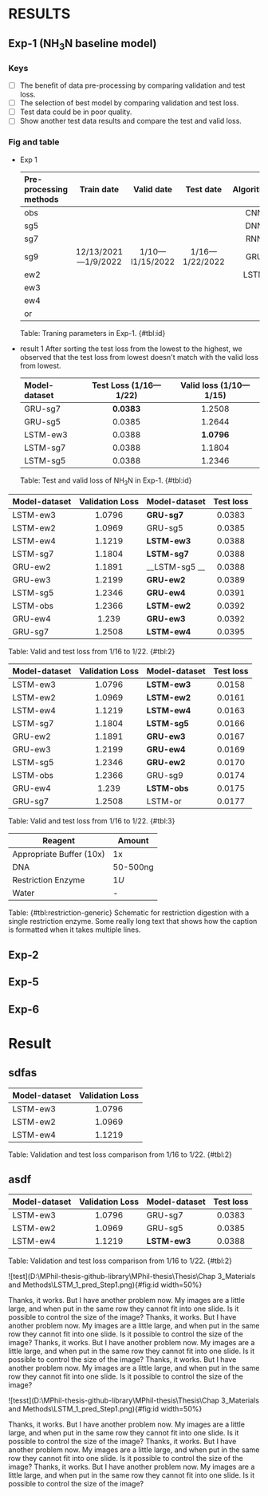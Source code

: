 # RESULTS
## Exp-1 (NH$_{3}$N baseline model)
### Keys
* [ ] The benefit of data pre-processing by comparing validation and test loss.
* [ ] The selection of best model by comparing validation and test loss.
* [ ] Test data could be in poor quality.
* [ ] Show another test data results and compare the test and valid loss.

### Fig and table
* Exp 1
  
  |Pre-processing methods|Train date|Valid date|Test date|Algorithms|
  |:---|:---:|:---:|:---:|:---:|
  |obs|                   |               |              |CNN       |
  |sg5|                   |               |              |DNN       |
  |sg7|                   |               |              |RNN       |
  |sg9|12/13/2021—1/9/2022|1/10—l1/15/2022|1/16—1/22/2022|GRU       |
  |ew2|                   |               |              |LSTM      |
  |ew3|                   |               |              |          |
  |ew4|                   |               |              |          |
  |or |                   |               |              |          |
  Table: Traning parameters in Exp-1. {#tbl:id}

* result 1
  After sorting the test loss from the lowest to the highest, we observed that the test loss from lowest doesn't match with the valid loss from lowest.

  |Model-dataset|Test Loss (1/16—1/22)      |Valid loss (1/10—1/15)|
  |:---         |:---:                      |:---: |
  |GRU-sg7	    |**0.0383**	                |1.2508|
  |GRU-sg5	    |0.0385	                    |1.2644|
  |LSTM-ew3	    |0.0388	                    |**1.0796**|
  |LSTM-sg7	    |0.0388	                    |1.1804|
  |LSTM-sg5	    |0.0388	                    |1.2346|
  Table: Test and valid loss of NH$_{3}$N in Exp-1. {#tbl:id}


|Model-dataset|Validation Loss|Model-dataset    |Test loss|
|:---         |:---:          |:---             |:---:    |
|LSTM-ew3	    |1.0796         |__GRU-sg7__	    |0.0383   |
|LSTM-ew2	    |1.0969         |GRU-sg5	        |0.0385   |
|LSTM-ew4	    |1.1219         |__LSTM-ew3__	    |0.0388   |
|LSTM-sg7	    |1.1804         |__LSTM-sg7__	    |0.0388   |
|GRU-ew2	    |1.1891         |__LSTM-sg5	__    |0.0388   |
|GRU-ew3	    |1.2199         |__GRU-ew2__	    |0.0389   |
|LSTM-sg5	    |1.2346         |__GRU-ew4__	    |0.0391   |
|LSTM-obs	    |1.2366         |__LSTM-ew2__     |0.0392   |
|GRU-ew4	    |1.239          |__GRU-ew3__	    |0.0392   |
|GRU-sg7	    |1.2508         |__LSTM-ew4__	    |0.0395   |


Table: Valid and test loss from 1/16 to 1/22. {#tbl:2}

|Model-dataset|Validation Loss|Model-dataset    |Test loss|
|:---         |:---:          |:---             |:---:    |
|LSTM-ew3	    |1.0796         |__LSTM-ew3__	    |0.0158|
|LSTM-ew2	    |1.0969         |__LSTM-ew2__	    |0.0161|
|LSTM-ew4	    |1.1219         |__LSTM-ew4__	    |0.0163|
|LSTM-sg7	    |1.1804         |__LSTM-sg5__	    |0.0166|
|GRU-ew2	    |1.1891         |__GRU-ew3__	    |0.0167|
|GRU-ew3	    |1.2199         |__GRU-ew4__	    |0.0169|
|LSTM-sg5	    |1.2346         |__GRU-ew2__	    |0.0170|
|LSTM-obs	    |1.2366         |GRU-sg9	        |0.0174|
|GRU-ew4	    |1.239          |__LSTM-obs__	    |0.0175|
|GRU-sg7	    |1.2508         |LSTM-or	        |0.0177|


Table: Valid and test loss from 1/16 to 1/22. {#tbl:3}

| Reagent                  | Amount   |
| ------------------------ | -------- |
| Appropriate Buffer (10x) | 1x       |
| DNA                      | 50-500ng |
| Restriction Enzyme       | 1*U*     |
| Water                    | -        |

Table: {#tbl:restriction-generic} Schematic for restriction digestion with a single restriction enzyme. Some really long text that shows how the caption is formatted when it takes multiple lines.

## Exp-2

## Exp-5

## Exp-6
# Result
## sdfas
|Model-dataset|Validation Loss|
|:---         |:---: |
|LSTM-ew3	    |1.0796|
|LSTM-ew2	    |1.0969|
|LSTM-ew4	    |1.1219|

Table: Validation and test loss comparison from 1/16 to 1/22. {#tbl:2}

## asdf
|Model-dataset|Validation Loss|Model-dataset|Test loss|
|:---         |:---: |:---            |:---: |
|LSTM-ew3	    |1.0796|GRU-sg7	        |0.0383|
|LSTM-ew2	    |1.0969|GRU-sg5	        |0.0385|
|LSTM-ew4	    |1.1219|__LSTM-ew3__	  |0.0388|

Table: Validation and test loss comparison from 1/16 to 1/22. {#tbl:2}

![test](D:\MPhil-thesis-github-library\MPhil-thesis\Thesis\Chap 3_Materials and Methods\LSTM_1_pred_Step1.png){#fig:id width=50%}

Thanks, it works. But I have another problem now. My images are a little large, and when put in the same row they cannot fit into one slide. Is it possible to control the size of the image? Thanks, it works. But I have another problem now. My images are a little large, and when put in the same row they cannot fit into one slide. Is it possible to control the size of the image? Thanks, it works. But I have another problem now. My images are a little large, and when put in the same row they cannot fit into one slide. Is it possible to control the size of the image? Thanks, it works. But I have another problem now. My images are a little large, and when put in the same row they cannot fit into one slide. Is it possible to control the size of the image? 

![tesst](D:\MPhil-thesis-github-library\MPhil-thesis\Thesis\Chap 3_Materials and Methods\LSTM_1_pred_Step1.png){#fig:id width=50%}

Thanks, it works. But I have another problem now. My images are a little large, and when put in the same row they cannot fit into one slide. Is it possible to control the size of the image? Thanks, it works. But I have another problem now. My images are a little large, and when put in the same row they cannot fit into one slide. Is it possible to control the size of the image? Thanks, it works. But I have another problem now. My images are a little large, and when put in the same row they cannot fit into one slide. Is it possible to control the size of the image?
